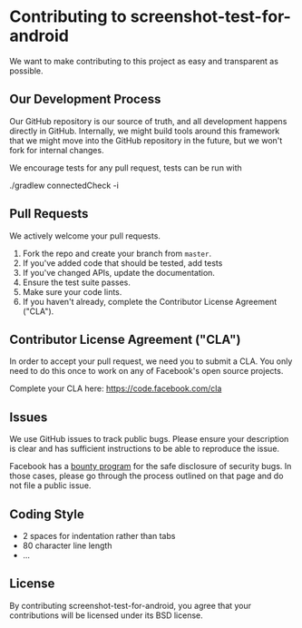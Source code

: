# Contributing to screenshot-test-for-android
We want to make contributing to this project as easy and transparent as
possible.

## Our Development Process

Our GitHub repository is our source of truth, and all development
happens directly in GitHub. Internally, we might build tools around
this framework that we might move into the GitHub repository in the
future, but we won't fork for internal changes.

We encourage tests for any pull request, tests can be run with

  ./gradlew connectedCheck -i

## Pull Requests
We actively welcome your pull requests.

1. Fork the repo and create your branch from `master`.
2. If you've added code that should be tested, add tests
3. If you've changed APIs, update the documentation.
4. Ensure the test suite passes.
5. Make sure your code lints.
6. If you haven't already, complete the Contributor License Agreement ("CLA").

## Contributor License Agreement ("CLA")
In order to accept your pull request, we need you to submit a CLA. You only need
to do this once to work on any of Facebook's open source projects.

Complete your CLA here: <https://code.facebook.com/cla>

## Issues
We use GitHub issues to track public bugs. Please ensure your description is
clear and has sufficient instructions to be able to reproduce the issue.

Facebook has a [bounty program](https://www.facebook.com/whitehat/) for the safe
disclosure of security bugs. In those cases, please go through the process
outlined on that page and do not file a public issue.

## Coding Style
* 2 spaces for indentation rather than tabs
* 80 character line length
* ...

## License
By contributing screenshot-test-for-android, you agree that your contributions will be licensed
under its BSD license.